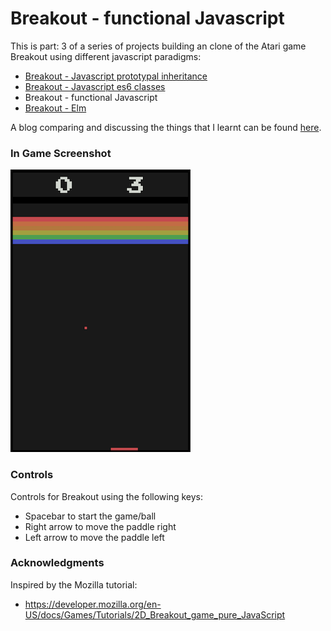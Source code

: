 # Breakout - functional Javascript
This is part: 3 of a series of projects building an clone of the Atari game Breakout using different javascript paradigms:
* [Breakout - Javascript prototypal inheritance](https://github.com/markorodic/breakout-game)
* [Breakout - Javascript es6 classes](https://github.com/markorodic/breakout-game-es6-classes)
* Breakout - functional Javascript
* [Breakout - Elm](https://github.com/markorodic/breakout-game-functional-js)

A blog comparing and discussing the things that I learnt can be found [here](https://medium.com/@mrmarkorodic/building-a-game-in-four-different-ways-f629f91934c2).

### In Game Screenshot
[![screenshot](gameScreenShot.png)](https://markorodic.github.io/elm-breakout-game/)

### Controls
Controls for Breakout using the following keys:

* Spacebar to start the game/ball
* Right arrow to move the paddle right
* Left arrow to move the paddle left

### Acknowledgments
Inspired by the Mozilla tutorial:
* https://developer.mozilla.org/en-US/docs/Games/Tutorials/2D_Breakout_game_pure_JavaScript
